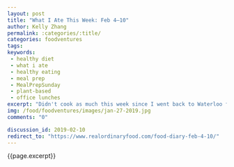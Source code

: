 ```yaml
---
layout: post
title: "What I Ate This Week: Feb 4–10"
author: Kelly Zhang
permalink: :categories/:title/
categories: foodventures
tags:
keywords:
 - healthy diet
 - what i ate
 - healthy eating
 - meal prep
 - MealPrepSunday
 - plant-based
 - office lunches
excerpt: "Didn't cook as much this week since I went back to Waterloo for the weekend and went out for every meal. Lots of misses in the kitchen this week, but discovered a few bombshell successes too!!"
img: /food/foodventures/images/jan-27-2019.jpg
comments: "0"

discussion_id: 2019-02-10
redirect_to: "https://www.realordinaryfood.com/food-diary-feb-4-10/"
---
```


{{page.excerpt}}
